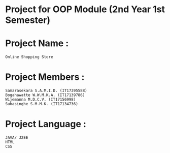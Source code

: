 # Project for OOP Module (2nd Year 1st Semester)

# Project Name :
    Online Shopping Store

# Project Members : 
    Samarasekara S.A.M.I.D. (IT17395588)
    Bogahawatte W.W.M.K.A. (IT17139786)
    Wijemanna M.D.C.V. (IT17156998)
    Subasinghe S.M.M.K. (IT17134736)

# Project Language :
    JAVA/ J2EE
    HTML
    CSS
